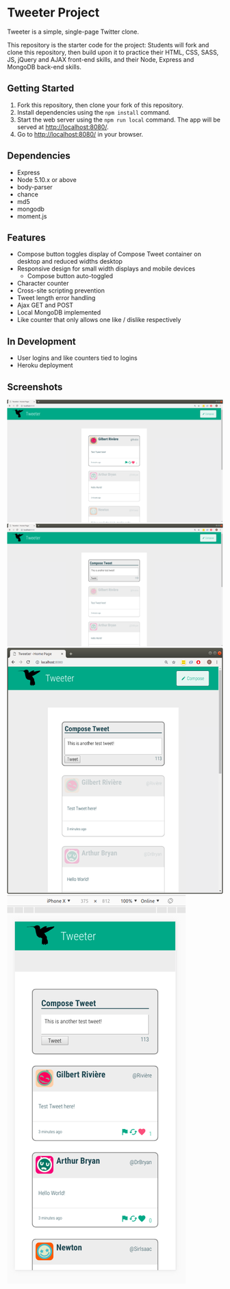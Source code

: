 # Tweeter Project

Tweeter is a simple, single-page Twitter clone.

This repository is the starter code for the project: Students will fork and clone this repository, then build upon it to practice their HTML, CSS, SASS, JS, jQuery and AJAX front-end skills, and their Node, Express and MongoDB back-end skills.

## Getting Started

1. Fork this repository, then clone your fork of this repository.
2. Install dependencies using the `npm install` command.
3. Start the web server using the `npm run local` command. The app will be served at <http://localhost:8080/>.
4. Go to <http://localhost:8080/> in your browser.

## Dependencies

- Express
- Node 5.10.x or above
- body-parser
- chance
- md5
- mongodb
- moment.js

## Features

- Compose button toggles display of Compose Tweet container on desktop and reduced widths desktop
- Responsive design for small width displays and mobile devices
  - Compose button auto-toggled
- Character counter
- Cross-site scripting prevention
- Tweet length error handling
- Ajax GET and POST
- Local MongoDB implemented
- Like counter that only allows one like / dislike respectively

## In Development

- User logins and like counters tied to logins
- Heroku deployment

## Screenshots

!["Screenshot of all tweets on desktop"](https://github.com/basktballer/tweeter/blob/master/docs/all-tweets-desktop.png)
!["Screenshot of composing tweets on desktop"](https://github.com/basktballer/tweeter/blob/master/docs/compose-tweet-desktop.png)
!["Screenshot of composing tweets on reduced desktop window"](https://github.com/basktballer/tweeter/blob/master/docs/compose-tweet-reduced.png)
!["Screenshot of composing tweets on mobile"](https://github.com/basktballer/tweeter/blob/master/docs/compose-tweet-mobile.png)
